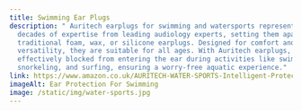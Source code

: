 ```yaml
---
title: Swimming Ear Plugs
description: " Auritech earplugs for swimming and watersports represent over two
  decades of expertise from leading audiology experts, setting them apart from
  traditional foam, wax, or silicone earplugs. Designed for comfort and
  versatility, they are suitable for all ages. With Auritech earplugs, water is
  effectively blocked from entering the ear during activities like swimming,
  snorkeling, and surfing, ensuring a worry-free aquatic experience."
link: https://www.amazon.co.uk/AURITECH-WATER-SPORTS-Intelligent-Protection/dp/B00DEDN4JE?maas=maas_adg_66FED6D2A670277255112D7CD8040AE9_afap_abs&ref_=aa_maas&tag=maas
imageAlt: Ear Protection For Swimming
image: /static/img/water-sports.jpg
---
```

